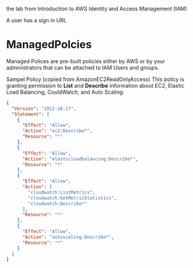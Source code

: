 the lab from 
Introduction to AWS Identity and Access Management (IAM)

A user has a sign in URL


# ManagedPolcies
Managed Polices are pre-built policies either by AWS or by your administrators that can be attached to IAM Users and groups.

Sampel Policy (copied from AmazonEC2ReadOnlyAccess)
This policy is granting permission to **List** and **Describe** information about EC2, Elastic Load Balancing, CouldWatch, and Auto Scaling.
```JSON
{
  "Version": "2012-10-17",
  "Statement": [
    {
      "Effect": "Allow",
      "Action": "ec2:Describe*",
      "Resource": "*"
    },
    {
      "Effect": "Allow",
      "Action": "elasticloadbalancing:Describe*",
      "Resource": "*"
    },
    {
      "Effect": "Allow",
      "Action": [
        "cloudwatch:ListMetrics",
        "cloudwatch:GetMetricStatistics",
        "cloudwatch:Describe*"
      ],
      "Resource": "*"
    },
    {
      "Effect": "Allow",
      "Action": "autoscaling:Describe*",
      "Resource": "*"
    }
  ]
}
```
